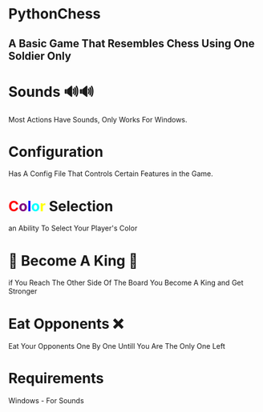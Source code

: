 # PythonChess


## A Basic Game That Resembles Chess Using One Soldier Only


# Sounds 🔊🔊
Most Actions Have Sounds, Only Works For Windows.


# Configuration
Has A Config File That Controls Certain Features in the Game.


# <font color="red">C</font><font color="purple">o</font><font color="blue">l</font><font color="cyan">o</font><font color="yellow">r</font> Selection
an Ability To Select Your Player's Color

# 👑 Become A King 👑
if You Reach The Other Side Of The Board You Become A King and Get Stronger


# Eat Opponents ❌
Eat Your Opponents One By One Untill You Are The Only One Left

# Requirements
Windows - For Sounds